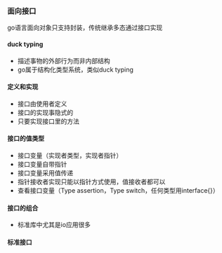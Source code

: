 ### 面向接口
go语言面向对象只支持封装，传统继承多态通过接口实现

#### duck typing
- 描述事物的外部行为而非内部结构
- go属于结构化类型系统，类似duck typing

#### 定义和实现
- 接口由使用者定义
- 接口的实现事隐式的
- 只要实现接口里的方法

#### 接口的值类型
- 接口变量（实现者类型，实现者指针）
- 接口变量自带指针
- 接口变量采用值传递
- 指针接收者实现只能以指针方式使用，值接收者都可以
- 查看接口变量（Type assertion，Type switch，任何类型用interface{}）

#### 接口的组合
- 标准库中尤其是io应用很多

#### 标准接口